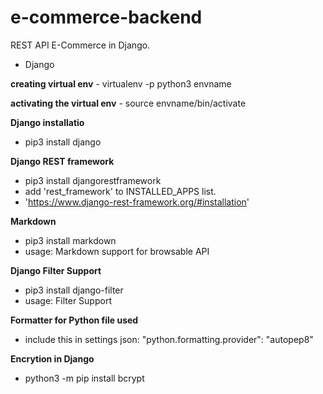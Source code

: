# e-commerce-backend
REST API E-Commerce in Django.
  - Django

**creating virtual env**
    - virtualenv -p python3 envname

**activating the virtual env**
    - source envname/bin/activate  

**Django installatio**
  - pip3 install django

**Django REST framework**
  - pip3 install djangorestframework
  - add 'rest_framework' to INSTALLED_APPS list.
  - 'https://www.django-rest-framework.org/#installation'

**Markdown**
  - pip3 install markdown
  - usage: Markdown support for browsable API

**Django Filter Support**
  - pip3 install django-filter
  - usage: Filter Support

**Formatter for Python file used**
  - include this in settings json: "python.formatting.provider": "autopep8"

**Encrytion in Django**
  - python3 -m pip install bcrypt 
